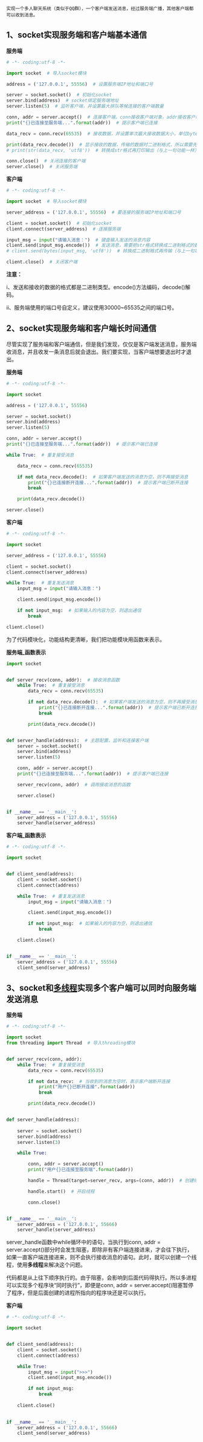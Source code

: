 ```
实现一个多人聊天系统（类似于QQ群），一个客户端发送消息，经过服务端广播，其他客户端都可以收到消息。
```

<h2>1、socket实现服务端和客户端基本通信</h2>

**服务端**

```python
# -*- coding:utf-8 -*-

import socket  # 导入socket模块

address = ('127.0.0.1', 55556)  # 设置服务端IP地址和端口号

server = socket.socket()  # 初始化socket
server.bind(address)  # socket绑定服务端地址
server.listen(5)  # 监听客户端，并设置最大排队等候连接的客户端数量

conn, addr = server.accept()  # 连接客户端，conn接收客户端对象，addr接收客户端地址和端口号
print("{}已连接至服务端...".format(addr))  # 提示客户端已连接

data_recv = conn.recv(65535)  # 接收数据，并设置单次最大接收数据大小，单位byte（字节）

print(data_recv.decode())  # 显示接收的数据，传输的数据时二进制格式，所以需要先转码
# print(str(data_recv, 'utf8'))  # 转换成str格式再打印输出（与上一句功能一样）

conn.close()  # 关闭连接的客户端
server.close()  # 关闭服务端
```

**客户端**

```python
# -*- coding:utf-8 -*-

import socket  # 导入socket模块

server_address = ('127.0.0.1', 55556)  # 要连接的服务端IP地址和端口号

client = socket.socket()  # 初始化socket
client.connect(server_address)  # 连接服务端

input_msg = input("请输入消息：")  # 键盘输入发送的消息内容
client.send(input_msg.encode())  # 发送消息，需要把str格式转换成二进制格式的数据再传输
# client.send(bytes(input_msg, 'utf8'))  # 转换成二进制格式再传输（与上一句功能一样）

client.close()  # 关闭客户端
```

**注意：**

i、发送和接收的数据的格式都是二进制类型。encode()方法编码，decode()解码。

ii、服务端使用的端口号自定义，建议使用30000~65535之间的端口号。



<h2>2、socket实现服务端和客户端长时间通信</h2>

尽管实现了服务端和客户端通信，但是我们发现，仅仅是客户端发送消息，服务端收消息，并且收发一条消息后就会退出。我们要实现，当客户端想要退出时才退出。

**服务端**

```python
# -*- coding:utf-8 -*-

import socket

address = ('127.0.0.1', 55556)

server = socket.socket()
server.bind(address)
server.listen(5)

conn, addr = server.accept()
print("{}已连接至服务端...".format(addr))  # 提示客户端已连接

while True:  # 重复接受消息

    data_recv = conn.recv(65535)

    if not data_recv.decode():  # 如果客户端发送的消息为空，则不再接受消息
        print("{}已连接断开连接...".format(addr))  # 提示客户端已断开连接
        break

    print(data_recv.decode())

server.close()
```

**客户端**

```python
# -*- coding:utf-8 -*-

import socket

server_address = ('127.0.0.1', 55556)

client = socket.socket()
client.connect(server_address)

while True:  # 重复发送消息
    input_msg = input("请输入消息：")

    client.send(input_msg.encode())

    if not input_msg:  # 如果输入的内容为空，则退出通信
        break

client.close()
```

为了代码模块化，功能结构更清晰，我们把功能模块用函数来表示。

**服务端_函数表示**

```python
import socket


def server_recv(conn, addr):  # 接收消息函数
    while True:  # 重复接受消息
        data_recv = conn.recv(65535)

        if not data_recv.decode():  # 如果客户端发送的消息为空，则不再接受消息
            print("{}已连接断开连接...".format(addr))  # 提示客户端已断开连接
            break

        print(data_recv.decode())


def server_handle(address):  # 主题配置，监听和连接客户端
    server = socket.socket()
    server.bind(address)
    server.listen(5)

    conn, addr = server.accept()
    print("{}已连接至服务端...".format(addr))  # 提示客户端已连接

    server_recv(conn, addr)  # 调用接收消息的函数

    server.close()


if __name__ == '__main__':
    server_address = ('127.0.0.1', 55556)
    server_handle(server_address)
```

**客户端_函数表示**

```python
# -*- coding:utf-8 -*-

import socket


def client_send(address):
    client = socket.socket()
    client.connect(address)

    while True:  # 重复发送消息
        input_msg = input("请输入消息：")

        client.send(input_msg.encode())

        if not input_msg:  # 如果输入的内容为空，则退出通信
            break

    client.close()


if __name__ == '__main__':
    server_address = ('127.0.0.1', 55556)
    client_send(server_address)
```



<h2>3、socket和<a href="https://github.com/lgy923/learn_python/blob/master/%E5%A4%9A%E8%BF%9B%E7%A8%8B.md">多线程</a>实现多个客户端可以同时向服务端发送消息</h2>

**服务端**

```python
# -*- coding:utf-8 -*-

import socket
from threading import Thread  # 导入threading模块


def server_recv(conn, addr):
    while True:  # 重复接受消息
        data_recv = conn.recv(65535)

        if not data_recv:  # 当收到的消息为空时，表示客户端断开连接
            print("用户{}已断开连接".format(addr))
            break

        print(data_recv.decode())


def server_handle(address):
    
    server = socket.socket()
    server.bind(address)
    server.listen(3)

    while True:

        conn, addr = server.accept()
        print("用户{}已连接至服务端".format(addr))

        handle = Thread(target=server_recv, args=(conn, addr))  # 创建线程

        handle.start()  # 开启线程

        conn.close()


if __name__ == '__main__':
    server_address = ('127.0.0.1', 55666)
    server_handle(server_address)
```

server_handle函数中while循环中的语句，当执行到conn, addr = server.accept()部分时会发生阻塞，即除非有客户端连接进来，才会往下执行，如果一直客户端连接进来，则不会执行接收消息的语句。此时，就可以创建一个线程，使用**多线程**来解决这个问题。

代码都是从上往下顺序执行的。由于阻塞，会影响到后面代码得执行。所以多进程可以实现多个程序块“同时执行”，即便是conn, addr = server.accept()阻塞暂停了程序，但是后面创建的进程所指向的程序块还是可以执行。

**客户端**

```python
# -*- coding:utf-8 -*-

import socket


def client_send(address):
    client = socket.socket()
    client.connect(address)

    while True:
        input_msg = input(">>>")
        client.send(input_msg.encode())

        if not input_msg:
            break
    
    client.close()
    

if __name__ == '__main__':
    server_address = ('127.0.0.1', 55666)
    client_send(server_address)
```

